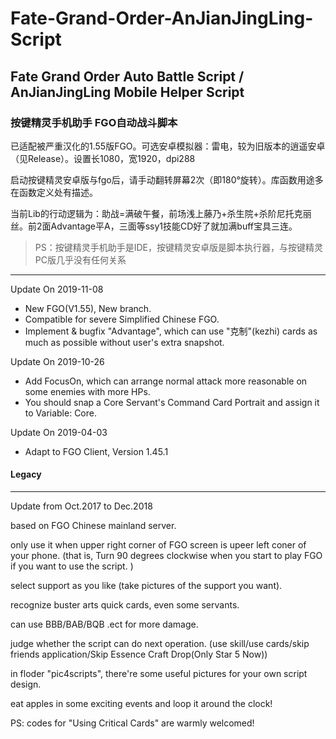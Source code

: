# Fate-Grand-Order-AnJianJingLing-Script
## Fate Grand Order Auto Battle Script / AnJianJingLing Mobile Helper Script

### 按键精灵手机助手 FGO自动战斗脚本

已适配被严重汉化的1.55版FGO。可选安卓模拟器：雷电，较为旧版本的逍遥安卓（见Release）。设置长1080，宽1920，dpi288

启动按键精灵安卓版与fgo后，请手动翻转屏幕2次（即180°旋转）。库函数用途多在函数定义处有描述。

当前Lib的行动逻辑为：助战=满破午餐，前场浅上藤乃+杀生院+杀阶尼托克丽丝。前2面Advantage平A，三面等ssy1技能CD好了就加满buff宝具三连。

> PS：按键精灵手机助手是IDE，按键精灵安卓版是脚本执行器，与按键精灵PC版几乎没有任何关系

------------

Update On 2019-11-08

+ New FGO(V1.55), New branch. 
+ Compatible for severe Simplified Chinese FGO.
+ Implement & bugfix "Advantage", which can use "克制"(kezhi) cards as much as possible without user's extra snapshot.

Update On 2019-10-26
+ Add FocusOn, which can arrange normal attack more reasonable on some enemies with more HPs. 
+ You should snap a Core Servant's Command Card Portrait and assign it to Variable: Core. 

Update On 2019-04-03
+ Adapt to FGO Client, Version 1.45.1

#### Legacy
----

Update from Oct.2017 to Dec.2018

based on FGO Chinese mainland server.

only use it when upper right corner of FGO screen is upeer left coner of your phone.
(that is, Turn 90 degrees clockwise when you start to play FGO if you want to use the script. )

select support as you like (take pictures of the support you want).

recognize buster arts quick cards, even some servants.

can use BBB/BAB/BQB .ect for more damage.

judge whether the script can do next operation. (use skill/use cards/skip friends application/Skip Essence Craft Drop(Only Star 5 Now))

in floder "pic4scripts", there're some useful pictures for your own script design.

eat apples in some exciting events and loop it around the clock!

PS: codes for "Using Critical Cards" are warmly welcomed!

